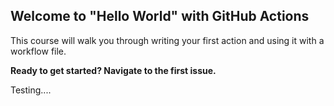 ## Welcome to "Hello World" with GitHub Actions

This course will walk you through writing your first action and using it with a workflow file. 

**Ready to get started? Navigate to the first issue.**

Testing....